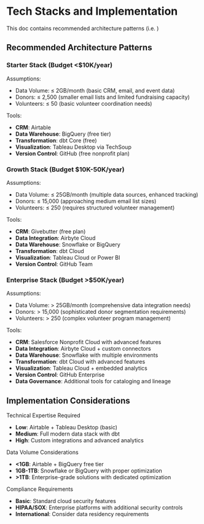# Tech Stacks and Implementation

This doc contains recommended architecture patterns (i.e. )

## Recommended Architecture Patterns

### Starter Stack (Budget <$10K/year)

Assumptions:

- Data Volume: ≤ 2GB/month (basic CRM, email, and event data)
- Donors: ≤ 2,500 (smaller email lists and limited fundraising capacity)
- Volunteers: ≤ 50 (basic volunteer coordination needs)

Tools:

- **CRM**: Airtable
- **Data Warehouse**: BigQuery (free tier)
- **Transformation**: dbt Core (free)
- **Visualization**: Tableau Desktop via TechSoup
- **Version Control**: GitHub (free nonprofit plan)

### Growth Stack (Budget $10K-50K/year)

Assumptions:

- Data Volume: ≤ 25GB/month (multiple data sources, enhanced tracking)
- Donors: ≤ 15,000 (approaching medium email list sizes)
- Volunteers: ≤ 250 (requires structured volunteer management)

Tools:

- **CRM**: Givebutter (free plan)
- **Data Integration**: Airbyte Cloud
- **Data Warehouse**: Snowflake or BigQuery
- **Transformation**: dbt Cloud
- **Visualization**: Tableau Cloud or Power BI
- **Version Control**: GitHub Team

### Enterprise Stack (Budget >$50K/year)

Assumptions:
- Data Volume: > 25GB/month (comprehensive data integration needs)
- Donors: > 15,000 (sophisticated donor segmentation requirements)
- Volunteers: > 250 (complex volunteer program management)

Tools:

- **CRM**: Salesforce Nonprofit Cloud with advanced features
- **Data Integration**: Airbyte Cloud + custom connectors
- **Data Warehouse**: Snowflake with multiple environments
- **Transformation**: dbt Cloud with advanced features
- **Visualization**: Tableau Cloud + embedded analytics
- **Version Control**: GitHub Enterprise
- **Data Governance**: Additional tools for cataloging and lineage

## Implementation Considerations

Technical Expertise Required

- **Low**: Airtable + Tableau Desktop (basic)
- **Medium**: Full modern data stack with dbt
- **High**: Custom integrations and advanced analytics

Data Volume Considerations

- **<1GB**: Airtable + BigQuery free tier
- **1GB-1TB**: Snowflake or BigQuery with proper optimization
- **\>1TB**: Enterprise-grade solutions with dedicated optimization

Compliance Requirements

- **Basic**: Standard cloud security features
- **HIPAA/SOX**: Enterprise platforms with additional security controls
- **International**: Consider data residency requirements
